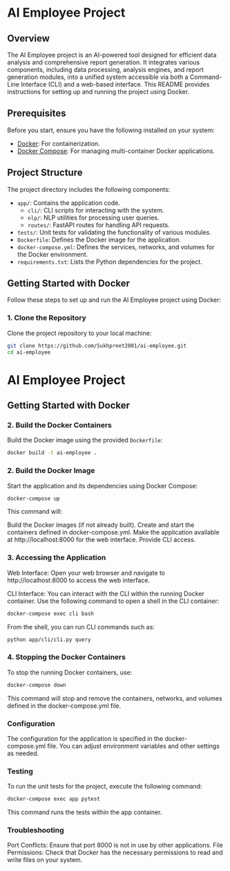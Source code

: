 # AI Employee Project

## Overview

The AI Employee project is an AI-powered tool designed for efficient data analysis and comprehensive report generation. It integrates various components, including data processing, analysis engines, and report generation modules, into a unified system accessible via both a Command-Line Interface (CLI) and a web-based interface. This README provides instructions for setting up and running the project using Docker.

## Prerequisites

Before you start, ensure you have the following installed on your system:

- [Docker](https://www.docker.com/products/docker-desktop): For containerization.
- [Docker Compose](https://docs.docker.com/compose/): For managing multi-container Docker applications.

## Project Structure

The project directory includes the following components:

- `app/`: Contains the application code.
  - `cli/`: CLI scripts for interacting with the system.
  - `nlp/`: NLP utilities for processing user queries.
  - `routes/`: FastAPI routes for handling API requests.
- `tests/`: Unit tests for validating the functionality of various modules.
- `Dockerfile`: Defines the Docker image for the application.
- `docker-compose.yml`: Defines the services, networks, and volumes for the Docker environment.
- `requirements.txt`: Lists the Python dependencies for the project.

## Getting Started with Docker

Follow these steps to set up and run the AI Employee project using Docker:

### 1. Clone the Repository

Clone the project repository to your local machine:

```bash
git clone https://github.com/Sukhpreet2001/ai-employee.git
cd ai-employee
```
# AI Employee Project

## Getting Started with Docker

### 2. Build the Docker Containers

Build the Docker image using the provided `Dockerfile`:

```bash
docker build -t ai-employee .
```
### 2. Build the Docker Image
Start the application and its dependencies using Docker Compose:
```bash
docker-compose up
```
This command will:

Build the Docker images (if not already built).
Create and start the containers defined in docker-compose.yml.
Make the application available at http://localhost:8000 for the web interface.
Provide CLI access.

### 3. Accessing the Application
Web Interface: Open your web browser and navigate to http://localhost:8000 to access the web interface.

CLI Interface: You can interact with the CLI within the running Docker container. Use the following command to open a shell in the CLI container:
```bash
docker-compose exec cli bash
``` 
From the shell, you can run CLI commands such as:

```bash
python app/cli/cli.py query
```
### 4. Stopping the Docker Containers
To stop the running Docker containers, use:
```bash
docker-compose down
```
This command will stop and remove the containers, networks, and volumes defined in the docker-compose.yml file.

### Configuration
The configuration for the application is specified in the docker-compose.yml file. You can adjust environment variables and other settings as needed.

### Testing
To run the unit tests for the project, execute the following command:
```bash
docker-compose exec app pytest
```

This command runs the tests within the app container.

### Troubleshooting
Port Conflicts: Ensure that port 8000 is not in use by other applications.
File Permissions: Check that Docker has the necessary permissions to read and write files on your system.

